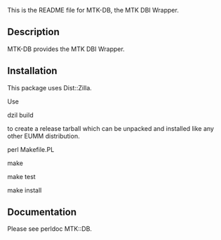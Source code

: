 This is the README file for MTK-DB, the MTK DBI Wrapper.

## Description

MTK-DB provides the MTK DBI Wrapper.

## Installation

This package uses Dist::Zilla.

Use

dzil build

to create a release tarball which can be
unpacked and installed like any other EUMM
distribution.

perl Makefile.PL

make

make test

make install

## Documentation

Please see perldoc MTK::DB.


